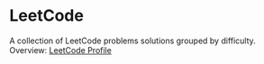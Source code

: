 # LeetCode

A collection of LeetCode problems solutions grouped by difficulty.  
Overview: [LeetCode Profile](https://leetcode.com/mikestriker02/)
